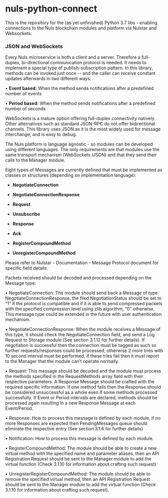# nuls-python-connect


This is the repository for the (as yet unfinished) Python 3.7 libs - enabling connections to the
 Nuls
 blockchain modules and platform via Nulstar and Websockets.


### JSON and WebSockets
Every Nuls
microservice is both a client and a server. Therefore a full-duplex, bi-directional
communication protocol is needed. It needs to implement a special type
of publish-subscription pattern. In this library, methods can be invoked just
once -- and the caller can receive constant updates afterwards in two different ways:

• **Event based:** When the method sends notifications after a predefined number
of events

• **Period based:** When the method sends notifications after a predefined
number of seconds

WebSockets is a mature option offering full-duplex connectivity natively. Other
alternatives such as standard JSON-RPC do not offer bidirectional channels. This library uses
 JSON as it is the most widely used for message interchange, and is easy to debug.

The Nuls platform is language agnostic - so modules can be developed using different 
 languages. The only requirements are that modules use the same transport mechanism (WebSockets
 /JSON) and that they send their calls to the Manager module.

Eight types of Messages are currently defined that must be implemented as classes or structures
(depending on implementation language):

- **NegotiateConnection**

- **NegotiateConnectionResponse**

- **Request**
- **Unsubscribe**
- **Response**
- **Ack**
- **RegisterCompoundMethod**
- **UnregisterCompoundMethod**

Please refer to Nulstar - Documentation - Message Protocol document for specific field details.

Packets received should be decoded and processed depending on the Message type:

• NegotiateConnection: The module should send back a Message of type
NegotiateConnectionResponse, the filed NegotiationStatus should be set to “1” if the protocol is
compatible and if it is able to send compressed packets with the specified compression level using
zlib algorithm, “0” otherwise. This message type could be extended in the future with user
authentication mechanism.

• NegotiateConnectionResponse: When the module receives a Message of this type, it should check
the NegotiateConnection field, and send a Log Request to Storage module (See section 3.1.12 for
further details). If negotiation is successful then the connection must be tagged as such so further
requests/responses could be processed, otherwise 2 more tries with 10 second interval must be
performed, if these tries fail then it must report to the Manager that the module can’t operate
normally.

• Request: This message should be decoded and the module must process the methods specified in
the RequestMethods array field with their respective parameters. A Response Message should be
crafted with the required specific information. If one method fails then the Response should be
considered unsuccessful as a whole even if some methods processed successfully. If Event or
Period intervals are declared, methods should be processed again resulting in a new Response
Message at each Event/Period.

• Response: How to process this message is defined by each module, if no more Responses are
expected then PendingMessages queue should eliminate the respective entry (See section 3.1.6
for further details)

• Notification: How to process this message is defined by each module.

• RegisterCompoundMethod: The module should be able to create a new virtual method with the
specified name and parameter aliases, then an API Registration Request should be sent to the
Manager module to add the virtual function (Check 3.1.10 for information about crafting such
request)

• UnregisterRegisterCompoundMethod: The module should be able to remove the specified virtual
method, then an API Registration Request should be sent to the Manager module to add the virtual
function (Check 3.1.10 for information about crafting such request).
